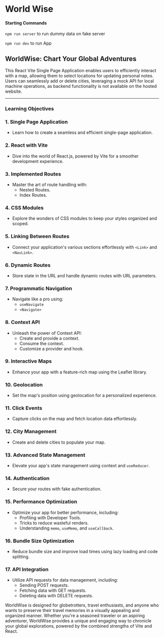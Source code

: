 # World Wise

#### Starting Commands

`npm run server` to run dummy data on fake server

`npm run dev` to run App

## WorldWise: Chart Your Global Adventures

This React Vite Single Page Application enables users to efficiently interact with a map, allowing them to select locations for updating personal notes. Users can seamlessly add or delete cities, leveraging a mock API for local machine operations, as backend functionality is not available on the hosted website.

---

### Learning Objectives

### 1. Single Page Application

- Learn how to create a seamless and efficient single-page application.

### 2. React with Vite

- Dive into the world of React.js, powered by Vite for a smoother development experience.

### 3. Implemented Routes

- Master the art of route handling with:
  - Nested Routes.
  - Index Routes.

### 4. CSS Modules

- Explore the wonders of CSS modules to keep your styles organized and scoped.

### 5. Linking Between Routes

- Connect your application's various sections effortlessly with `<Link>` and `<NavLink>`.

### 6. Dynamic Routes

- Store state in the URL and handle dynamic routes with URL parameters.

### 7. Programmatic Navigation

- Navigate like a pro using:
  - `useNavigate`
  - `<Navigate>`

### 8. Context API

- Unleash the power of Context API:
  - Create and provide a context.
  - Consume the context.
  - Customize a provider and hook.

### 9. Interactive Maps

- Enhance your app with a feature-rich map using the Leaflet library.

### 10. Geolocation

- Set the map's position using geolocation for a personalized experience.

### 11. Click Events

- Capture clicks on the map and fetch location data effortlessly.

### 12. City Management

- Create and delete cities to populate your map.

### 13. Advanced State Management

- Elevate your app's state management using context and `useReducer`.

### 14. Authentication

- Secure your routes with fake authentication.

### 15. Performance Optimization

- Optimize your app for better performance, including:
  - Profiling with Developer Tools.
  - Tricks to reduce wasteful renders.
  - Understanding `memo`, `useMemo`, and `useCallback`.

### 16. Bundle Size Optimization

- Reduce bundle size and improve load times using lazy loading and code splitting.

### 17. API Integration

- Utilize API requests for data management, including:
  - Sending POST requests.
  - Fetching data with GET requests.
  - Deleting data with DELETE requests.

WorldWise is designed for globetrotters, travel enthusiasts, and anyone who wants to preserve their travel memories in a visually appealing and organized manner. Whether you're a seasoned traveler or an aspiring adventurer, WorldWise provides a unique and engaging way to chronicle your global explorations, powered by the combined strengths of Vite and React.
